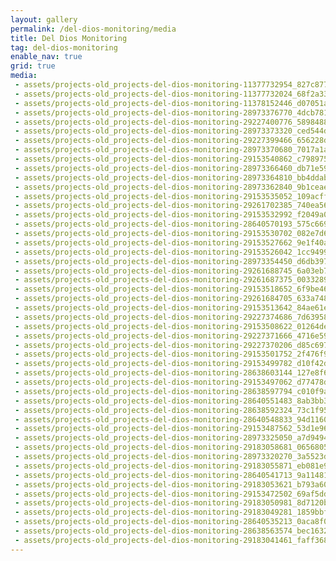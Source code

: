 ```yaml
---
layout: gallery
permalink: /del-dios-monitoring/media
title: Del Dios Monitoring
tag: del-dios-monitoring
enable_nav: true
grid: true
media: 
 - assets/projects-old_projects-del-dios-monitoring-11377732954_827c877193.jpg
 - assets/projects-old_projects-del-dios-monitoring-11377732024_68f2a33cba.jpg
 - assets/projects-old_projects-del-dios-monitoring-11378152446_d07051a928.jpg
 - assets/projects-old_projects-del-dios-monitoring-28973376770_4dcb78166d.jpg
 - assets/projects-old_projects-del-dios-monitoring-29227400776_5898488aa9.jpg
 - assets/projects-old_projects-del-dios-monitoring-28973373320_ced544d05f.jpg
 - assets/projects-old_projects-del-dios-monitoring-29227399466_656228d31a.jpg
 - assets/projects-old_projects-del-dios-monitoring-28973370680_7017a1a7f0.jpg
 - assets/projects-old_projects-del-dios-monitoring-29153540862_c798975bcf.jpg
 - assets/projects-old_projects-del-dios-monitoring-28973366460_db71e598c0.jpg
 - assets/projects-old_projects-del-dios-monitoring-28973364810_bb4ddabd22.jpg
 - assets/projects-old_projects-del-dios-monitoring-28973362840_9b1ceaebcb.jpg
 - assets/projects-old_projects-del-dios-monitoring-29153535052_109acff50c.jpg
 - assets/projects-old_projects-del-dios-monitoring-29261702385_740ea56862.jpg
 - assets/projects-old_projects-del-dios-monitoring-29153532992_f2049a0a6a.jpg
 - assets/projects-old_projects-del-dios-monitoring-28640570193_575c6696df.jpg
 - assets/projects-old_projects-del-dios-monitoring-29153530702_082e7d624e.jpg
 - assets/projects-old_projects-del-dios-monitoring-29153527662_9e1f40af20.jpg
 - assets/projects-old_projects-del-dios-monitoring-29153526042_1cc9499318.jpg
 - assets/projects-old_projects-del-dios-monitoring-28973354450_d6db39757f.jpg
 - assets/projects-old_projects-del-dios-monitoring-29261688745_6a03eb7430.jpg
 - assets/projects-old_projects-del-dios-monitoring-29261687375_003328971a.jpg
 - assets/projects-old_projects-del-dios-monitoring-29153518652_6f9be46a18.jpg
 - assets/projects-old_projects-del-dios-monitoring-29261684705_633a74832c.jpg
 - assets/projects-old_projects-del-dios-monitoring-29153513642_84ae61e8ce.jpg
 - assets/projects-old_projects-del-dios-monitoring-29227374686_7d63958672.jpg
 - assets/projects-old_projects-del-dios-monitoring-29153508622_01264de310.jpg
 - assets/projects-old_projects-del-dios-monitoring-29227371666_4716e59099.jpg
 - assets/projects-old_projects-del-dios-monitoring-29227370206_d85c697e55.jpg
 - assets/projects-old_projects-del-dios-monitoring-29153501752_2f476f95ce.jpg
 - assets/projects-old_projects-del-dios-monitoring-29153499782_d10f42d68c.jpg
 - assets/projects-old_projects-del-dios-monitoring-28638603144_127e8f680d.jpg
 - assets/projects-old_projects-del-dios-monitoring-29153497062_d77478d2ba.jpg
 - assets/projects-old_projects-del-dios-monitoring-28638597794_c010f9a0a1.jpg
 - assets/projects-old_projects-del-dios-monitoring-28640551483_8ab3bb3817.jpg
 - assets/projects-old_projects-del-dios-monitoring-28638592324_73c1f95e63.jpg
 - assets/projects-old_projects-del-dios-monitoring-28640548833_94d1160f16.jpg
 - assets/projects-old_projects-del-dios-monitoring-29153487562_53d1e96828.jpg
 - assets/projects-old_projects-del-dios-monitoring-28973325050_a7d9494b74.jpg
 - assets/projects-old_projects-del-dios-monitoring-29183058681_0656805ed6.jpg
 - assets/projects-old_projects-del-dios-monitoring-28973320270_3a5523dc4b.jpg
 - assets/projects-old_projects-del-dios-monitoring-29183055871_eb081e9aab.jpg
 - assets/projects-old_projects-del-dios-monitoring-28640541713_9a11481bec.jpg
 - assets/projects-old_projects-del-dios-monitoring-29183053621_b793a60769.jpg
 - assets/projects-old_projects-del-dios-monitoring-29153472502_69af5dd337.jpg
 - assets/projects-old_projects-del-dios-monitoring-29183050981_8d7120b8b5.jpg
 - assets/projects-old_projects-del-dios-monitoring-29183049281_1859bbf884.jpg
 - assets/projects-old_projects-del-dios-monitoring-28640535213_0aca8f0839.jpg
 - assets/projects-old_projects-del-dios-monitoring-28638563574_bec1632f35.jpg
 - assets/projects-old_projects-del-dios-monitoring-29183041461_faff368402.jpg
---
```


